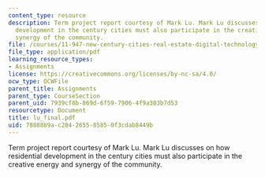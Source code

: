 ```yaml
---
content_type: resource
description: Term project report courtesy of Mark Lu. Mark Lu discusses on how residential
  development in the century cities must also participate in the creative energy and
  synergy of the community.
file: /courses/11-947-new-century-cities-real-estate-digital-technology-and-design-fall-2004/78888b9ac284265585850f3cdab8449b_lu_final.pdf
file_type: application/pdf
learning_resource_types:
- Assignments
license: https://creativecommons.org/licenses/by-nc-sa/4.0/
ocw_type: OCWFile
parent_title: Assignments
parent_type: CourseSection
parent_uid: 7939cf8b-869d-6f59-7906-4f9a383b7d53
resourcetype: Document
title: lu_final.pdf
uid: 78888b9a-c284-2655-8585-0f3cdab8449b
---
```

Term project report courtesy of Mark Lu. Mark Lu discusses on how residential development in the century cities must also participate in the creative energy and synergy of the community.